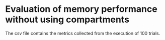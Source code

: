<h1 style="font-size: 2em;">Evaluation of memory performance without using compartments</h1>

The csv file contains the metrics collected from the
execution of 100 trials.



